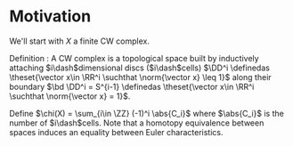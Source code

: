 # Motivation

We'll start with $X$ a finite CW complex.

Definition
: A CW complex is a topological space built by inductively attaching $i\dash$dimensional discs ($i\dash$cells) $\DD^i \definedas \theset{\vector x\in \RR^i \suchthat \norm{\vector x} \leq 1}$ along their boundary $\bd \DD^i = S^{i-1} \definedas \theset{\vector x\in \RR^i \suchthat \norm{\vector x} = 1}$.

Define $\chi(X) = \sum_{i\in \ZZ} (-1)^i \abs{C_i}$ where $\abs{C_i}$ is the number of $i\dash$cells.
Note that a homotopy equivalence between spaces induces an equality between Euler characteristics.
